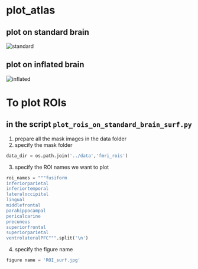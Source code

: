 # plot_atlas
## plot on standard brain
 ![standard](https://github.com/nmningmei/plot_atlas/blob/master/figures/ROIs.jpeg)
## plot on inflated brain
![inflated](https://github.com/nmningmei/plot_atlas/blob/master/figures/ROI_surf.jpg)

# To plot ROIs

## in the script `plot_rois_on_standard_brain_surf.py`

1. prepare all the mask images in the data folder
2. specify the mask folder
```python
data_dir = os.path.join('../data','fmri_rois')
```
3. specify the ROI names we want to plot
```python
roi_names = """fusiform
inferiorparietal
inferiortemporal
lateraloccipital
lingual
middlefrontal
parahippocampal
pericalcarine
precuneus
superiorfrontal
superiorparietal
ventrolateralPFC""".split('\n')
```
4. specify the figure name
```python
figure name = 'ROI_surf.jpg'
```